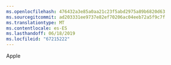 ```yaml
---
ms.openlocfilehash: 476432a3e85a0aa21c23f5abd2975a89b6820d63
ms.sourcegitcommit: ad203331ee9737e82ef70206ac04eeb72a5f9c7f
ms.translationtype: MT
ms.contentlocale: es-ES
ms.lasthandoff: 06/18/2019
ms.locfileid: "67215222"
---
```

Apple